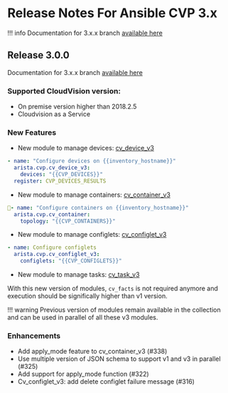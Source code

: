# Release Notes For Ansible CVP 3.x

!!! info
    Documentation for 3.x.x branch [available here](https://cvp.avd.sh/en/releases-v3.x.x/)

## Release 3.0.0

Documentation for 3.x.x branch [available here](https://cvp.avd.sh/en/releases-v3.x.x/)

### Supported CloudVision version:

- On premise version higher than 2018.2.5
- Cloudvision as a Service

### New Features

- New module to manage devices: [cv_device_v3](../../how-to/v3/cv_configlet_v3/)

```yaml
- name: "Configure devices on {{inventory_hostname}}"
  arista.cvp.cv_device_v3:
    devices: "{{CVP_DEVICES}}"
  register: CVP_DEVICES_RESULTS
```

- New module to manage containers: [cv_container_v3](../../how-to/v3/cv_container_v3/)

```yaml
- name: "Configure containers on {{inventory_hostname}}"
  arista.cvp.cv_container:
    topology: "{{CVP_CONTAINERS}}"
```

- New module to manage configlets: [cv_configlet_v3](../../how-to/v3/cv_configlet_v3/)

```yaml
- name: Configure configlets
  arista.cvp.cv_configlet_v3:
    configlets: "{{CVP_CONFIGLETS}}"
```

- New module to manage tasks: [cv_task_v3](../../how-to/v3/cv_task_v3/)

With this new version of modules, `cv_facts` is not required anymore and execution should be significally higher than v1 version.

!!! warning
    Previous version of modules remain available in the collection and can be used in parallel of all these v3 modules.

### Enhancements

- Add apply_mode feature to cv_container_v3 (#338)
- Use multiple version of JSON schema to support v1 and v3 in parallel (#325)
- Add support for apply_mode function (#322)
- Cv_configlet_v3: add delete configlet failure message (#316)
